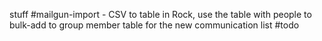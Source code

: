 stuff
#mailgun-import - CSV to table in Rock, use the table with people to bulk-add to group member table for the new communication list #todo 